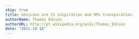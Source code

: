 ```yaml
---
skip: true
title: Geniuses are 1% inspiration and 99% transpiration.
authorName: Thomas Edison
authorURL: http://pt.wikipedia.org/wiki/Thomas_Edison
date: "2011-10-18"
---
```

